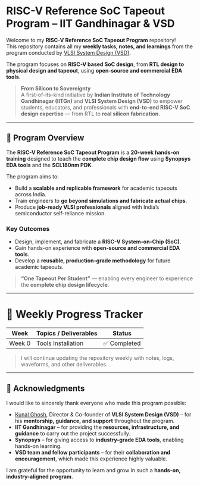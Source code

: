 # RISC-V Reference SoC Tapeout Program – IIT Gandhinagar & VSD

Welcome to my **RISC-V Reference SoC Tapeout Program** repository!  
This repository contains all my **weekly tasks, notes, and learnings** from the program conducted by [VLSI System Design (VSD)](https://www.vlsisystemdesign.com/).

The program focuses on **RISC-V based SoC design**, from **RTL design to physical design and tapeout**, using **open-source and commercial EDA tools**.

> **From Silicon to Sovereignty**  
> A first-of-its-kind initiative by **Indian Institute of Technology Gandhinagar (IITGn)** and **VLSI System Design (VSD)** to empower students, educators, and professionals with **end-to-end RISC-V SoC design expertise** — from RTL to **real silicon fabrication**.

---

## 📌 Program Overview

The **RISC-V Reference SoC Tapeout Program** is a **20-week hands-on training** designed to teach the **complete chip design flow** using **Synopsys EDA tools** and the **SCL180nm PDK**.  

The program aims to:
- Build a **scalable and replicable framework** for academic tapeouts across India.
- Train engineers to **go beyond simulations and fabricate actual chips**.
- Produce **job-ready VLSI professionals** aligned with India’s semiconductor self-reliance mission.

### **Key Outcomes**
- Design, implement, and fabricate a **RISC-V System-on-Chip (SoC)**.
- Gain hands-on experience with **open-source and commercial EDA tools**.
- Develop a **reusable, production-grade methodology** for future academic tapeouts.

> **“One Tapeout Per Student”** — enabling every engineer to experience the **complete chip design lifecycle**.

---

# 📆 Weekly Progress Tracker

| **Week** | **Topics / Deliverables** | **Status** |
|----------|---------------------------|------------|
| Week 0 | Tools Installation | ✅ Completed |


> I will continue updating the repository weekly with notes, logs, waveforms, and other deliverables.

---

## 🙏 Acknowledgments

I would like to sincerely thank everyone who made this program possible:

- [Kunal Ghosh](https://www.linkedin.com/in/kunal-ghosh-vlsisystemdesign-com-28084836), Director & Co-founder of **VLSI System Design (VSD)** – for his **mentorship, guidance, and support** throughout the program.  
- **IIT Gandhinagar** – for providing the **resources, infrastructure, and guidance** to carry out the project successfully.  
- **Synopsys** – for giving access to **industry-grade EDA tools**, enabling hands-on learning.  
- **VSD team and fellow participants** – for their **collaboration and encouragement**, which made this experience highly valuable.

I am grateful for the opportunity to learn and grow in such a **hands-on, industry-aligned program**.
